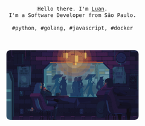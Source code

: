 <p align="center">
  <br>
  <br>
  <br>
  <samp>Hello there. I'm <a href="https://dev.to/lgdev07">Luan</a>.<br> I'm a Software Developer from São Paulo.<br><br>#python, #golang, #javascript, #docker</samp>
  <br>
  <br>
  <br>
  <br>
  <img src="https://github.com/Lgdev07/Lgdev07/blob/master/preview.gif" style="border-radius:10px;" width="350" />
</p>
